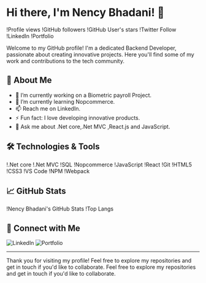 # Hi there, I'm Nency Bhadani! 👋
!Profile views
!GitHub followers
!GitHub User's stars
!Twitter Follow
!LinkedIn
!Portfolio

Welcome to my GitHub profile! I'm a dedicated Backend Developer, passionate about creating innovative projects. Here you'll find some of my work and contributions to the tech community.

## 🚀 About Me

- 🔭 I’m currently working on a Biometric payroll Project.
- 🌱 I’m currently learning Nopcommerce.
- 📫 Reach me on LinkedIn.
- ⚡ Fun fact: I love developing innovative products.
- 💬 Ask me about .Net core,.Net MVC ,React.js and JavaScript.

## 🛠️ Technologies & Tools

!.Net core
!.Net MVC
!SQL
!Nopcommerce
!JavaScript
!React
!Git
!HTML5
!CSS3
!VS Code
!NPM
!Webpack

## 📈 GitHub Stats

!Nency Bhadani's GitHub Stats
!Top Langs

## 🔗 Connect with Me

![LinkedIn](https://www.linkedin.com/in/nency-bhadani/)
![Portfolio](https://github.com/nencybhadani)

---

Thank you for visiting my profile! Feel free to explore my repositories and get in touch if you'd like to collaborate.
Feel free to explore my repositories and get in touch if you'd like to collaborate.

